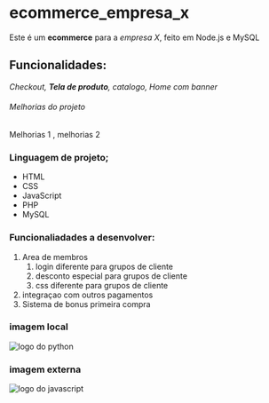 # ecommerce_empresa_x
Este é um **ecommerce** para a *empresa X*, feito em Node.js e MySQL

## Funcionalidades:

_Checkout, **Tela de produto**, catalogo, Home com banner_

###### Melhorias do projeto 

Melhorias 1 , melhorias 2

### Linguagem de projeto; 

* HTML
* CSS
* JavaScript 
* PHP
* MySQL

### Funcionaliadades a desenvolver: 

1. Area de membros 
    1. login diferente para grupos de cliente
    2. desconto especial para grupos de cliente 
    3. css diferente para grupos de cliente 
2. integraçao com outros pagamentos
3. Sistema de bonus primeira compra 


### imagem local
![logo do python](img/python.png)

### imagem externa 
![logo do javascript](https://www.google.com/url?sa=i&url=https%3A%2F%2Fimasters.com.br%2Fjavascript%2Ftecnicas-avancadas-com-javascript&psig=AOvVaw1rm_juEJX5aFR7icPNI7nn&ust=1683059421663000&source=images&cd=vfe&ved=0CBEQjRxqFwoTCICmuYr71P4CFQAAAAAdAAAAABAE)





